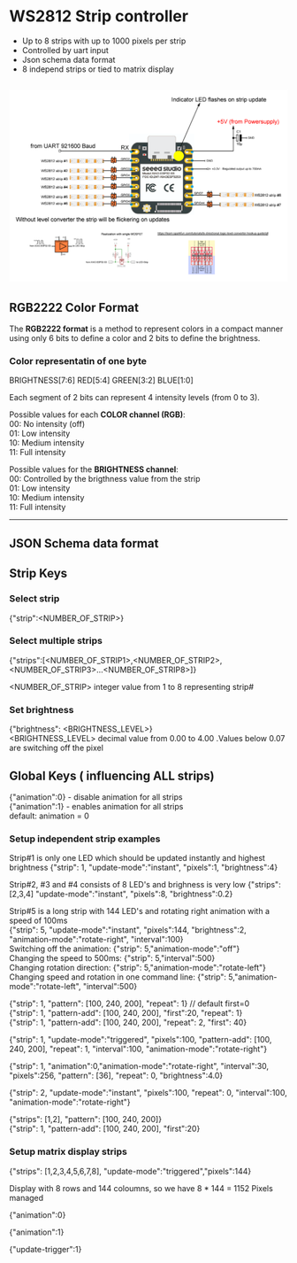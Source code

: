 # WS2812 Strip controller 
* Up to 8 strips with up to 1000 pixels per strip
* Controlled by uart input 
* Json schema data format
* 8 independ strips or tied to matrix display

![alt text](doc/overview.png "Overview")
---

## RGB2222 Color Format
The **RGB2222 format** is a method to represent colors in a compact manner using only 6 bits to define a color and 2 bits to define the brightness.   
### Color representatin of one byte   
  
BRIGHTNESS[7:6] RED[5:4] GREEN[3:2] BLUE[1:0]    

Each segment of 2 bits can represent 4 intensity levels (from 0 to 3).  

Possible values for each **COLOR channel (RGB)**:  
00: No intensity (off)  
01: Low intensity  
10: Medium intensity  
11: Full intensity  

Possible values for the **BRIGHTNESS channel**:  
00: Controlled by the brigthness value from the strip  
01: Low intensity  
10: Medium intensity  
11: Full intensity  

---

## JSON Schema data format

## Strip Keys
### Select strip  
{"strip":<NUMBER_OF_STRIP>}    

### Select multiple strips  
{"strips":[<NUMBER_OF_STRIP1>,<NUMBER_OF_STRIP2>,<NUMBER_OF_STRIP3>...<NUMBER_OF_STRIP8>]}  

<NUMBER_OF_STRIP> integer value from 1 to 8 representing strip#

### Set brightness  
{"brightness": <BRIGHTNESS_LEVEL>}  
<BRIGHTNESS_LEVEL>  decimal value from 0.00 to 4.00 .Values below 0.07 are switching off the pixel  


## Global Keys ( influencing ALL strips)  
{"animation":0}  - disable animation for all strips   
{"animation":1}  - enables animation for all strips   
default: animation = 0  

### Setup independent strip examples 

Strip#1 is only one LED which should be updated instantly and highest brightness
{"strip": 1, "update-mode":"instant", "pixels":1, "brightness":4}  

Strip#2, #3 and #4 consists of 8 LED's and brighness is very low
{"strips": [2,3,4] "update-mode":"instant", "pixels":8, "brightness":0.2}  

Strip#5 is a long strip with 144 LED's and rotating right animation with a speed of 100ms  
{"strip": 5, "update-mode":"instant", "pixels":144, "brightness":2, "animation-mode":"rotate-right", "interval":100}     
Switching off the animation: {"strip": 5,"animation-mode":"off"}    
Changing the speed to 500ms: {"strip": 5,"interval":500}   
Changing rotation direction: {"strip": 5,"animation-mode":"rotate-left"}   
Changing speed and rotation in one command line: {"strip": 5,"animation-mode":"rotate-left", "interval":500} 

{"strip": 1, "pattern": [100, 240, 200],  "repeat": 1}  // default first=0  
{"strip": 1, "pattern-add": [100, 240, 200],  "first":20, "repeat": 1}  
{"strip": 1, "pattern-add": [100, 240, 200],  "repeat": 2, "first": 40}  

{"strip": 1, "update-mode":"triggered", "pixels":100, "pattern-add": [100, 240, 200],  "repeat": 1, "interval":100, "animation-mode":"rotate-right"}  

{"strip": 1, "animation":0,"animation-mode":"rotate-right", "interval":30, "pixels":256, "pattern": [36],  "repeat": 0, "brightness":4.0} 

{"strip": 2, "update-mode":"instant", "pixels":100, "repeat": 0, "interval":100, "animation-mode":"rotate-right"}  

{"strips": [1,2], "pattern": [100, 240, 200]}  
{"strip": 1, "pattern-add": [100, 240, 200], "first":20}  

### Setup matrix display strips
{"strips": [1,2,3,4,5,6,7,8], "update-mode":"triggered","pixels":144}    

Display with 8 rows and 144 coloumns, so we have 8 * 144 = 1152 Pixels managed  



{"animation":0}

{"animation":1}

{"update-trigger":1}

### 





